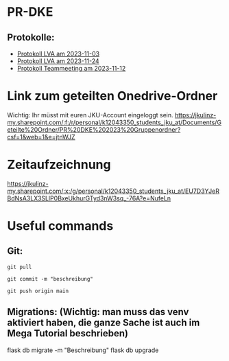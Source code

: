 # PR-DKE
## Protokolle:
- [Protokoll LVA am 2023-11-03](https://jkulinz-my.sharepoint.com/:w:/r/personal/k12043350_students_jku_at/_layouts/15/Doc.aspx?sourcedoc=%7B5B114373-C146-44DA-BEBF-F56F17647E81%7D&file=Protokoll%20LVA%20am%202023-11-03.docx&action=default&mobileredirect=true)
- [Protokoll LVA am 2023-11-24](https://jkulinz-my.sharepoint.com/:w:/r/personal/k12043350_students_jku_at/_layouts/15/Doc.aspx?sourcedoc=%7B9D29063B-9DE0-4758-90DA-2F09541D9204%7D&file=Protokoll%20LVA%20am%202023-11-24.docx&action=default&mobileredirect=true)
- [Protokoll Teammeeting am 2023-11-12](https://jkulinz-my.sharepoint.com/:w:/r/personal/k12043350_students_jku_at/_layouts/15/Doc.aspx?sourcedoc=%7B19A234E5-14E7-42F9-BB67-8BBA423D6E68%7D&file=Protokoll%20Teammeeting%20am%202023-11-12.docx&action=default&mobileredirect=true)

# Link zum geteilten Onedrive-Ordner
Wichtig: Ihr müsst mit euren JKU-Account eingeloggt sein.
https://jkulinz-my.sharepoint.com/:f:/r/personal/k12043350_students_jku_at/Documents/Geteilte%20Ordner/PR%20DKE%202023%20Gruppenordner?csf=1&web=1&e=jtnWJZ

# Zeitaufzeichnung
https://jkulinz-my.sharepoint.com/:x:/g/personal/k12043350_students_jku_at/EU7D3YJeRBdNsA3LX3SLlP0BxeUkhurGTyd3nW3sq_-76A?e=NufeLn

# Useful commands
## Git:
`git pull`

`git commit -m "beschreibung"`

`git push origin main`

## Migrations: (Wichtig: man muss das venv aktiviert haben, die ganze Sache ist auch im Mega Tutorial beschrieben)
flask db migrate -m "Beschreibung"
flask db upgrade





